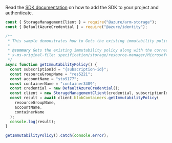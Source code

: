 Read the [SDK documentation](https://github.com/Azure/azure-sdk-for-js/blob/%40azure%2Farm-storage_17.2.0/sdk/storage/arm-storage/README.md) on how to add the SDK to your project and authenticate.

```javascript
const { StorageManagementClient } = require("@azure/arm-storage");
const { DefaultAzureCredential } = require("@azure/identity");

/**
 * This sample demonstrates how to Gets the existing immutability policy along with the corresponding ETag in response headers and body.
 *
 * @summary Gets the existing immutability policy along with the corresponding ETag in response headers and body.
 * x-ms-original-file: specification/storage/resource-manager/Microsoft.Storage/stable/2021-09-01/examples/BlobContainersGetImmutabilityPolicy.json
 */
async function getImmutabilityPolicy() {
  const subscriptionId = "{subscription-id}";
  const resourceGroupName = "res5221";
  const accountName = "sto9177";
  const containerName = "container3489";
  const credential = new DefaultAzureCredential();
  const client = new StorageManagementClient(credential, subscriptionId);
  const result = await client.blobContainers.getImmutabilityPolicy(
    resourceGroupName,
    accountName,
    containerName
  );
  console.log(result);
}

getImmutabilityPolicy().catch(console.error);
```
